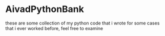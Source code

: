 # AivadPythonBank
these are some collection of my python code that i wrote for some cases that i ever worked before, feel free to examine
